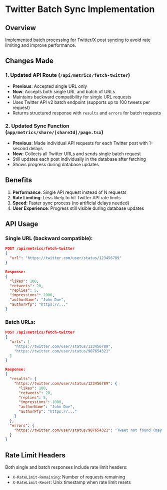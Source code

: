 # Twitter Batch Sync Implementation

## Overview
Implemented batch processing for Twitter/X post syncing to avoid rate limiting and improve performance.

## Changes Made

### 1. Updated API Route (`/api/metrics/fetch-twitter`)
- **Previous**: Accepted single URL only
- **Now**: Accepts both single URL and batch of URLs
- Maintains backward compatibility for single URL requests
- Uses Twitter API v2 batch endpoint (supports up to 100 tweets per request)
- Returns structured response with `results` and `errors` for batch requests

### 2. Updated Sync Function (`app/metrics/share/[shareId]/page.tsx`)
- **Previous**: Made individual API requests for each Twitter post with 1-second delays
- **Now**: Collects all Twitter URLs and sends single batch request
- Still updates each post individually in the database after fetching
- Shows progress during database updates

## Benefits
1. **Performance**: Single API request instead of N requests
2. **Rate Limiting**: Less likely to hit Twitter API rate limits
3. **Speed**: Faster sync process (no artificial delays needed)
4. **User Experience**: Progress still visible during database updates

## API Usage

### Single URL (backward compatible):
```json
POST /api/metrics/fetch-twitter
{
  "url": "https://twitter.com/user/status/123456789"
}

Response:
{
  "likes": 100,
  "retweets": 20,
  "replies": 5,
  "impressions": 1000,
  "authorName": "John Doe",
  "authorPfp": "https://..."
}
```

### Batch URLs:
```json
POST /api/metrics/fetch-twitter
{
  "urls": [
    "https://twitter.com/user/status/123456789",
    "https://twitter.com/user/status/987654321"
  ]
}

Response:
{
  "results": {
    "https://twitter.com/user/status/123456789": {
      "likes": 100,
      "retweets": 20,
      "replies": 5,
      "impressions": 1000,
      "authorName": "John Doe",
      "authorPfp": "https://..."
    }
  },
  "errors": {
    "https://twitter.com/user/status/987654321": "Tweet not found (may have been deleted)"
  }
}
```

## Rate Limit Headers
Both single and batch responses include rate limit headers:
- `X-RateLimit-Remaining`: Number of requests remaining
- `X-RateLimit-Reset`: Unix timestamp when rate limit resets
